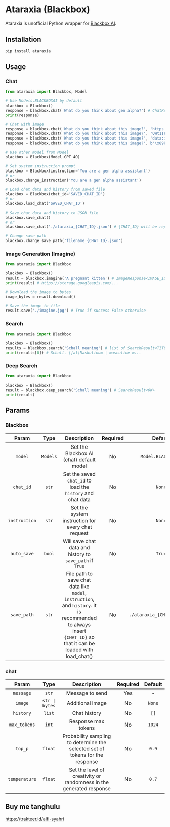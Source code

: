 # Ataraxia (Blackbox)

Ataraxia is unofficial Python wrapper for [Blackbox AI](https://www.blackbox.ai).

## Installation
```bash
pip install ataraxia
```

## Usage
### Chat
```python
from ataraxia import Blackbox, Model

# Use Models.BLACKBOXAI by default
blackbox = Blackbox()
response = blackbox.chat('What do you think about gen alpha?') # ChatResponse<CHAT_ID>
print(response)

# Chat with image
response = blackbox.chat('What do you think about this image?', 'https://example.com/image.png') # from image link
response = blackbox.chat('What do you think about this image?', 'QWt1IFBIUA==') # from base64 string
response = blackbox.chat('What do you think about this image?', 'data:image/png;base64,QWt1IFBIUA==') # from base64 image data
response = blackbox.chat('What do you think about this image?', b'\x89PNG\r\n\x1a\n\x00\x00\x00\rIHDR\x00\x00\x03\xe8\x00\x00') # from image bytes

# Use other model from Model
blackbox = Blackbox(Model.GPT_4O)

# Set system instruction prompt
blackbox = Blackbox(instruction='You are a gen alpha assistant')
# or
blackbox.change_instruction('You are a gen alpha assistant')

# Load chat data and history from saved file
blackbox = Blackbox(chat_id='SAVED_CHAT_ID')
# or
blackbox.load_chat('SAVED_CHAT_ID')

# Save chat data and history to JSON file
blackbox.save_chat()
# or
blackbox.save_chat('./ataraxia_{CHAT_ID}.json') # {CHAT_ID} will be replaced with current chat id

# Change save path
blackbox.change_save_path('filename_{CHAT_ID}.json')
```

### Image Generation (Imagine)
```python
from ataraxia import Blackbox

blackbox = Blackbox()
result = blackbox.imagine('A pregnant kitten') # ImageResponse<IMAGE_ID>
print(result) # https://storage.googleapis.com/...

# Download the image to bytes
image_bytes = result.download()

# Save the image to file
result.save('./imagine.jpg') # True if success False otherwise
```

### Search
```python
from ataraxia import Blackbox

blackbox = Blackbox()
results = blackbox.search('Schall meaning') # list of SearchResult<TITLE>
print(results[0]) # Schall. [ʃal]Maskulinum | masculine m...
```

### Deep Search
```python
from ataraxia import Blackbox

blackbox = Blackbox()
result = blackbox.deep_search('Schall meaning') # SearchResult<OK>
print(result)
```

## Params
### Blackbox
|      Param      |   Type   |                                                                               Description                                                                              | Required |           Default           |
|:---------------:|:--------:|:----------------------------------------------------------------------------------------------------------------------------------------------------------------------:|:--------:|:---------------------------:|
|     `model`     | `Models` | Set the Blackbox AI (chat) default model                                                                                                                               |    No    |      `Model.BLACKBOXAI`     |
|    `chat_id`    |   `str`  | Set the saved `chat_id` to load the `history` and chat data                                                                                                            |    No    |            `None`           |
|  `instruction`  |   `str`  | Set the system instruction for every chat request                                                                                                                      |    No    |            `None`           |
|   `auto_save`   |  `bool`  | Will save chat data and history to `save_path` if `True`                                                                                                               |    No    |            `True`           |
|   `save_path`   |   `str`  | File path to save chat data like `model`, `instruction`, and `history`. It is recommended to always insert `{CHAT_ID}` so that it can be loaded with load_chat()       |    No    | `./ataraxia_{CHAT_ID}.json` |

### chat
|     Param     |      Type      |                               Description                                     | Required | Default |
|:-------------:|:--------------:|:-----------------------------------------------------------------------------:|:--------:|:-------:|
|   `message`   |     `str`      |                              Message to send                                  |    Yes   |    -    |
|    `image`    | `str \| bytes` |                              Additional image                                 |    No    | `None`  |
|   `history`   |     `list`     |                                Chat history                                   |    No    |  `[]`   |
|  `max_tokens` |     `int`      |                             Response max tokens                               |    No    | `1024`  |
|    `top_p`    |    `float`     | Probability sampling to determine the selected set of tokens for the response |    No    |  `0.9`  |
| `temperature` |    `float`     |      Set the level of creativity or randomness in the generated response      |    No    |  `0.7`  |

## Buy me tanghulu
https://trakteer.id/alfi-syahri
